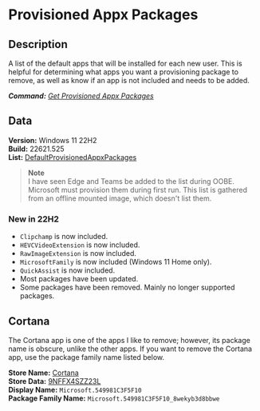 # Provisioned Appx Packages

## Description

A list of the default apps that will be installed for each new user.
This is helpful for determining what apps you want a provisioning package to remove, as well as know if an app is not included and needs to be added.

***Command:*** *[Get Provisioned Appx Packages](../dism.md#get-appxprovisionedpackage)*

## Data

**Version:** Windows 11 22H2\
**Build:** 22621.525\
**List:** [DefaultProvisionedAppxPackages](ProvisionedAppxPackages.txt)

> **Note**\
> I have seen Edge and Teams be added to the list during OOBE.
> Microsoft must provision them during first run.
> This list is gathered from an offline mounted image, which doesn't list them.

### New in 22H2

* `Clipchamp` is now included.
* `HEVCVideoExtension` is now included.
* `RawImageExtension` is now included.
* `MicrosoftFamily` is now included (Windows 11 Home only).
* `QuickAssist` is now included.
* Most packages have been updated.
* Some packages have been removed. Mainly no longer supported packages.

## Cortana

The Cortana app is one of the apps I like to remove; however, its package name is obscure, unlike the other apps.
If you want to remove the Cortana app, use the package family name listed below.

**Store Name:** [Cortana](https://www.microsoft.com/store/productId/9NFFX4SZZ23L)\
**Store Data:** [9NFFX4SZZ23L](https://bspmts.mp.microsoft.com/v1/public/catalog/retail/products/9NFFX4SZZ23L/applockerdata)\
**Display Name:** `Microsoft.549981C3F5F10`\
**Package Family Name:** `Microsoft.549981C3F5F10_8wekyb3d8bbwe`